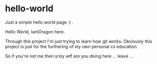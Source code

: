 # hello-world
Just a simple hello world page :) .

Hello World, IamDragon here.

Through this project I'm just trying to learn how git works. Obviously this project is just for the furthering of my own personal cs education.

So if you're not me then srsly wtf are you doing here ... leave ...
